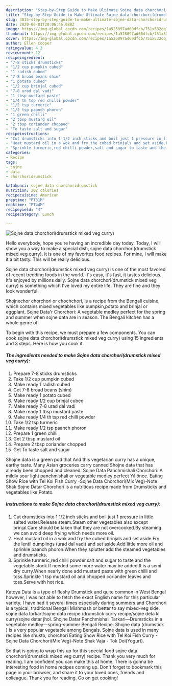 ```yaml
---
description: "Step-by-Step Guide to Make Ultimate Sojne data chorchori(drumstick mixed veg curry)"
title: "Step-by-Step Guide to Make Ultimate Sojne data chorchori(drumstick mixed veg curry)"
slug: 4815-step-by-step-guide-to-make-ultimate-sojne-data-chorchoridrumstick-mixed-veg-curry
date: 2020-06-01T20:06:46.688Z
image: https://img-global.cpcdn.com/recipes/1a525097ad60dfcb/751x532cq70/sojne-data-chorchoridrumstick-mixed-veg-curry-recipe-main-photo.jpg
thumbnail: https://img-global.cpcdn.com/recipes/1a525097ad60dfcb/751x532cq70/sojne-data-chorchoridrumstick-mixed-veg-curry-recipe-main-photo.jpg
cover: https://img-global.cpcdn.com/recipes/1a525097ad60dfcb/751x532cq70/sojne-data-chorchoridrumstick-mixed-veg-curry-recipe-main-photo.jpg
author: Ellen Cooper
ratingvalue: 4.3
reviewcount: 12
recipeingredient:
- "7-8 sticks drumsticks"
- "1/2 cup pumpkin cubed"
- "1 radish cubed"
- "7-8 broad beans shim"
- "1 potato cubed"
- "1/2 cup brinjal cubed"
- "7-8 urad dal vadi"
- "1 tbsp mustard paste"
- "1/4 th tsp red chilli powder"
- "1/2 tsp turmeric"
- "1/2 tsp paanch phoron"
- "1 green chilli"
- "2 tbsp mustard oil"
- "2 tbsp coriander chopped"
- "To taste salt and sugar"
recipeinstructions:
- "Cut drumsticks into 1 1/2 inch sticks and boil just 1 pressure in little salted water.Release steam.Steam other vegetables also except brinjal.Care should be taken that they are not overcooked.By steaming we can avoid deep frying which needs more oil."
- "Heat mustard oil in a wok and fry the cubed brinjals and set aside.Fry the lentil dumplings (urad dal vadi) and set aside.Add little more oil and sprinkle paanch phoron.When they splutter add the steamed vegetables and drumsticks."
- "Sprinkle turmeric,red chilli powder,salt and sugar to taste and the vegetable stock.If needed some more water may be added.It is a semi dry curry.When nearly done add mustard paste with green chilli and toss.Sprinkle 1 tsp mustard oil and chopped coriander leaves and toss.Serve with hot rice."
categories:
- Recipe
tags:
- sojne
- data
- chorchoridrumstick

katakunci: sojne data chorchoridrumstick 
nutrition: 202 calories
recipecuisine: American
preptime: "PT31M"
cooktime: "PT44M"
recipeyield: "4"
recipecategory: Lunch

---
```



![Sojne data chorchori(drumstick mixed veg curry)](https://img-global.cpcdn.com/recipes/1a525097ad60dfcb/751x532cq70/sojne-data-chorchoridrumstick-mixed-veg-curry-recipe-main-photo.jpg)

Hello everybody, hope you're having an incredible day today. Today, I will show you a way to make a special dish, sojne data chorchori(drumstick mixed veg curry). It is one of my favorites food recipes. For mine, I will make it a bit tasty. This will be really delicious.

Sojne data chorchori(drumstick mixed veg curry) is one of the most favored of recent trending foods in the world. It's easy, it's fast, it tastes delicious. It's enjoyed by millions daily. Sojne data chorchori(drumstick mixed veg curry) is something which I've loved my entire life. They are fine and they look wonderful.

Shojnechor chorchori or chochchori, is a recipe from the Bengali cuisine, which contains mixed vegetables like pumpkin,potato and brinjal or eggplant. Sojne Data&#39;r Chorchori: A vegetable medley perfect for the spring and summer when sojne data are in season. The Bengali kitchen has a whole genre of.


To begin with this recipe, we must prepare a few components. You can cook sojne data chorchori(drumstick mixed veg curry) using 15 ingredients and 3 steps. Here is how you cook it.

<!--inarticleads1-->

##### The ingredients needed to make Sojne data chorchori(drumstick mixed veg curry):

1. Prepare 7-8 sticks drumsticks
1. Take 1/2 cup pumpkin cubed
1. Make ready 1 radish cubed
1. Get 7-8 broad beans (shim)
1. Make ready 1 potato cubed
1. Make ready 1/2 cup brinjal cubed
1. Make ready 7-8 urad dal vadi
1. Make ready 1 tbsp mustard paste
1. Make ready 1/4 th tsp red chilli powder
1. Take 1/2 tsp turmeric
1. Make ready 1/2 tsp paanch phoron
1. Prepare 1 green chilli
1. Get 2 tbsp mustard oil
1. Prepare 2 tbsp coriander chopped
1. Get To taste salt and sugar


Shojne data is a green pod that And this vegetarian curry has a unique, earthy taste. Many Asian groceries carry canned Shojne data that has already been chopped and cleaned. Sojne Data Panchmishali Chorchori: A mildly sour light panchmishali or vegetable medley perfect Yıl önce. Eating Show Rice with Tel Koi Fish Curry -Sojne Data Chorchori(Mix Veg)-Note Shak Sojne Datar Chorchori is a nutritious recipe made from Drumsticks and vegetables like Potato. 

<!--inarticleads2-->

##### Instructions to make Sojne data chorchori(drumstick mixed veg curry):

1. Cut drumsticks into 1 1/2 inch sticks and boil just 1 pressure in little salted water.Release steam.Steam other vegetables also except brinjal.Care should be taken that they are not overcooked.By steaming we can avoid deep frying which needs more oil.
1. Heat mustard oil in a wok and fry the cubed brinjals and set aside.Fry the lentil dumplings (urad dal vadi) and set aside.Add little more oil and sprinkle paanch phoron.When they splutter add the steamed vegetables and drumsticks.
1. Sprinkle turmeric,red chilli powder,salt and sugar to taste and the vegetable stock.If needed some more water may be added.It is a semi dry curry.When nearly done add mustard paste with green chilli and toss.Sprinkle 1 tsp mustard oil and chopped coriander leaves and toss.Serve with hot rice.


Katoya Data is a type of fleshy Drumstick and quite common in West Bengal however, I was not able to fetch the exact English name for this particular variety. I have had it several times especially during summers and Chorchori is a typical, traditional Bengali Mishmash or better to say mixed-veg side. sojne data torkari/sojne data recipe /drumstick curry recipe/sojne deta ki curry/sojne datar jhol. Shojne Datar Panchmishali Tarkari—Drumsticks in a vegetable medley—spring-summer Bengali Recipe. Shojne data (drumstick ) is a very popular vegetable among Bengals. Sojne data is used in many recipes like shukto, chorchori Eating Show Rice with Tel Koi Fish Curry -Sojne Data Chorchori(Mix Veg)-Note Shak Vaja - Tok Doi(Yogurt). 

So that is going to wrap this up for this special food sojne data chorchori(drumstick mixed veg curry) recipe. Thank you very much for reading. I am confident you can make this at home. There is gonna be interesting food in home recipes coming up. Don't forget to bookmark this page in your browser, and share it to your loved ones, friends and colleague. Thank you for reading. Go on get cooking!
